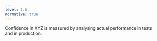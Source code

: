 ```yaml
---
level: 1.6
normative: true
---
```


Confidence in XYZ is measured by analysing actual performance in tests and in production.
